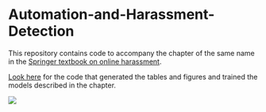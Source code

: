 # Automation-and-Harassment-Detection
This repository contains code to accompany the chapter of the same name in the [Springer textbook on online harassment](https://www.springer.com/gp/book/9783319785820).

[Look here](codesample.ipynb) for the code that generated the tables and figures and trained the models described in the chapter.

![](https://images.springer.com/sgw/books/medium/9783319785820.jpg)
